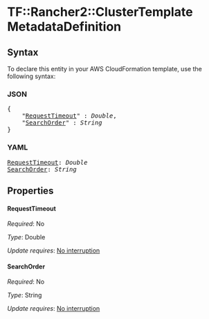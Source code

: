 # TF::Rancher2::ClusterTemplate MetadataDefinition

## Syntax

To declare this entity in your AWS CloudFormation template, use the following syntax:

### JSON

<pre>
{
    "<a href="#requesttimeout" title="RequestTimeout">RequestTimeout</a>" : <i>Double</i>,
    "<a href="#searchorder" title="SearchOrder">SearchOrder</a>" : <i>String</i>
}
</pre>

### YAML

<pre>
<a href="#requesttimeout" title="RequestTimeout">RequestTimeout</a>: <i>Double</i>
<a href="#searchorder" title="SearchOrder">SearchOrder</a>: <i>String</i>
</pre>

## Properties

#### RequestTimeout

_Required_: No

_Type_: Double

_Update requires_: [No interruption](https://docs.aws.amazon.com/AWSCloudFormation/latest/UserGuide/using-cfn-updating-stacks-update-behaviors.html#update-no-interrupt)

#### SearchOrder

_Required_: No

_Type_: String

_Update requires_: [No interruption](https://docs.aws.amazon.com/AWSCloudFormation/latest/UserGuide/using-cfn-updating-stacks-update-behaviors.html#update-no-interrupt)

